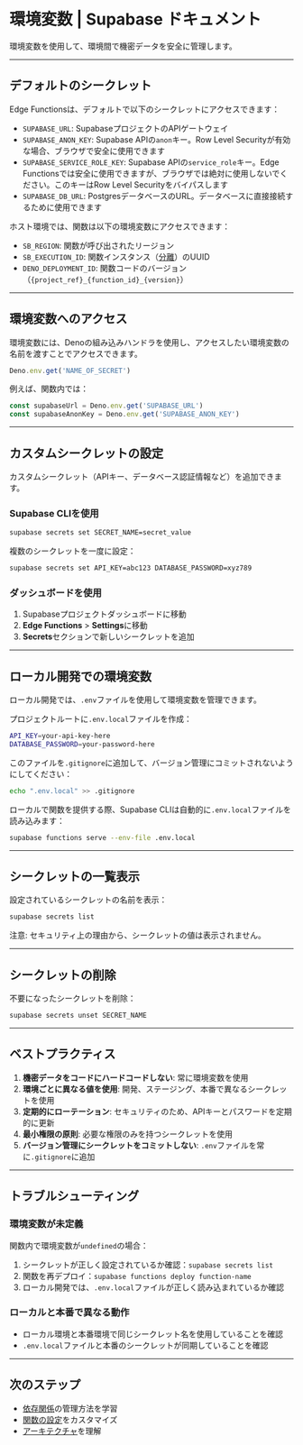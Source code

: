 # 環境変数 | Supabase ドキュメント

環境変数を使用して、環境間で機密データを安全に管理します。

---

## デフォルトのシークレット

Edge Functionsは、デフォルトで以下のシークレットにアクセスできます：

- `SUPABASE_URL`: SupabaseプロジェクトのAPIゲートウェイ
- `SUPABASE_ANON_KEY`: Supabase APIの`anon`キー。Row Level Securityが有効な場合、ブラウザで安全に使用できます
- `SUPABASE_SERVICE_ROLE_KEY`: Supabase APIの`service_role`キー。Edge Functionsでは安全に使用できますが、ブラウザでは絶対に使用しないでください。このキーはRow Level Securityをバイパスします
- `SUPABASE_DB_URL`: PostgresデータベースのURL。データベースに直接接続するために使用できます

ホスト環境では、関数は以下の環境変数にアクセスできます：

- `SB_REGION`: 関数が呼び出されたリージョン
- `SB_EXECUTION_ID`: 関数インスタンス（[分離](/docs/guides/functions/architecture#4-execution-mechanics-fast-and-isolated)）のUUID
- `DENO_DEPLOYMENT_ID`: 関数コードのバージョン（`{project_ref}_{function_id}_{version}`）

---

## 環境変数へのアクセス

環境変数には、Denoの組み込みハンドラを使用し、アクセスしたい環境変数の名前を渡すことでアクセスできます。

```typescript
Deno.env.get('NAME_OF_SECRET')
```

例えば、関数内では：

```typescript
const supabaseUrl = Deno.env.get('SUPABASE_URL')
const supabaseAnonKey = Deno.env.get('SUPABASE_ANON_KEY')
```

---

## カスタムシークレットの設定

カスタムシークレット（APIキー、データベース認証情報など）を追加できます。

### Supabase CLIを使用

```bash
supabase secrets set SECRET_NAME=secret_value
```

複数のシークレットを一度に設定：

```bash
supabase secrets set API_KEY=abc123 DATABASE_PASSWORD=xyz789
```

### ダッシュボードを使用

1. Supabaseプロジェクトダッシュボードに移動
2. **Edge Functions** > **Settings**に移動
3. **Secrets**セクションで新しいシークレットを追加

---

## ローカル開発での環境変数

ローカル開発では、`.env`ファイルを使用して環境変数を管理できます。

プロジェクトルートに`.env.local`ファイルを作成：

```bash
API_KEY=your-api-key-here
DATABASE_PASSWORD=your-password-here
```

このファイルを`.gitignore`に追加して、バージョン管理にコミットされないようにしてください：

```bash
echo ".env.local" >> .gitignore
```

ローカルで関数を提供する際、Supabase CLIは自動的に`.env.local`ファイルを読み込みます：

```bash
supabase functions serve --env-file .env.local
```

---

## シークレットの一覧表示

設定されているシークレットの名前を表示：

```bash
supabase secrets list
```

注意: セキュリティ上の理由から、シークレットの値は表示されません。

---

## シークレットの削除

不要になったシークレットを削除：

```bash
supabase secrets unset SECRET_NAME
```

---

## ベストプラクティス

1. **機密データをコードにハードコードしない**: 常に環境変数を使用
2. **環境ごとに異なる値を使用**: 開発、ステージング、本番で異なるシークレットを使用
3. **定期的にローテーション**: セキュリティのため、APIキーとパスワードを定期的に更新
4. **最小権限の原則**: 必要な権限のみを持つシークレットを使用
5. **バージョン管理にシークレットをコミットしない**: `.env`ファイルを常に`.gitignore`に追加

---

## トラブルシューティング

### 環境変数が未定義

関数内で環境変数が`undefined`の場合：

1. シークレットが正しく設定されているか確認：`supabase secrets list`
2. 関数を再デプロイ：`supabase functions deploy function-name`
3. ローカル開発では、`.env.local`ファイルが正しく読み込まれているか確認

### ローカルと本番で異なる動作

- ローカル環境と本番環境で同じシークレット名を使用していることを確認
- `.env.local`ファイルと本番のシークレットが同期していることを確認

---

## 次のステップ

- [依存関係](/docs/guides/functions/dependencies)の管理方法を学習
- [関数の設定](/docs/guides/functions/function-configuration)をカスタマイズ
- [アーキテクチャ](/docs/guides/functions/architecture)を理解
